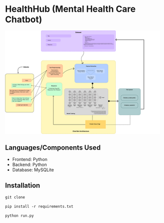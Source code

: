 # HealthHub (Mental Health Care Chatbot)

<!-- Include image from docs directory -->

![HealthHub Logo](./docs/arch_diagram.jpg)

## Languages/Components Used

- Frontend: Python
- Backend: Python
- Database: MySQLite

## Installation

```
git clone
```

```
pip install -r requirements.txt
```

```
python run.py
```
